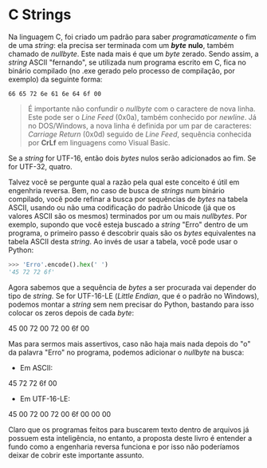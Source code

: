 # C Strings

Na linguagem C, foi criado um padrão para saber _programaticamente_ o fim de uma _string_: ela precisa ser terminada com um _**byte**_ **nulo**, também chamado de _nullbyte_. Este nada mais é que um _byte_ zerado. Sendo assim, a _string_ ASCII "fernando", se utilizada num programa escrito em C, fica no binário compilado (no .exe gerado pelo processo de compilação, por exemplo) da seguinte forma:

```
66 65 72 6e 61 6e 64 6f 00
```

> É importante não confundir o _nullbyte_ com o caractere de nova linha. Este pode ser o _Line Feed_ (0x0a), também conhecido por _newline_. Já no DOS/Windows, a nova linha é definida por um par de caracteres: _Carriage Return_ (0x0d) seguido de _Line Feed_, sequência conhecida por **CrLf** em linguagens como Visual Basic.

Se a _string_ for UTF-16, então dois _bytes_ nulos serão adicionados ao fim. Se for UTF-32, quatro.

Talvez você se pergunte qual a razão pela qual este conceito é útil em engenhria reversa. Bem, no caso de busca de _strings_ num binário compilado, você pode refinar a busca por sequências de _bytes_ na tabela ASCII, usando ou não uma codificação do padrão Unicode (já que os valores ASCII são os mesmos) terminados por um ou mais _nullbytes_. Por exemplo, supondo que você esteja buscado a _string_ "Erro" dentro de um programa, o primeiro passo é descobrir quais são os _bytes_ equivalentes na tabela ASCII desta _string_. Ao invés de usar a tabela, você pode usar o Python:

```python
>>> 'Erro'.encode().hex(' ')
'45 72 72 6f'
```

Agora sabemos que a sequência de _bytes_ a ser procurada vai depender do tipo de _string._ Se for UTF-16-LE (_Little Endian_, que é o padrão no Windows), podemos montar a _string_ sem nem precisar do Python, bastando para isso colocar os zeros depois de cada _byte_:

45 00 72 00 72 00 6f 00

Mas para sermos mais assertivos, caso não haja mais nada depois do "o" da palavra "Erro" no programa, podemos adicionar o _nullbyte_ na busca:

* Em ASCII:

45 72 72 6f 00

* Em UTF-16-LE:

45 00 72 00 72 00 6f 00 00 00

Claro que os programas feitos para buscarem texto dentro de arquivos já possuem esta inteligência, no entanto, a proposta deste livro é entender a fundo como a engenharia reversa funciona e por isso não poderíamos deixar de cobrir este importante assunto.
